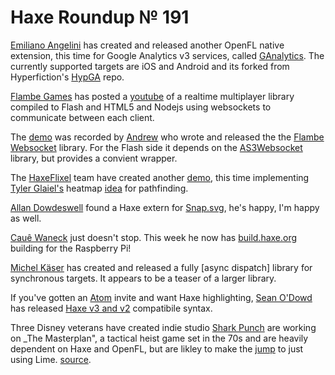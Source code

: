 # Haxe Roundup &#8470; 191

[Emiliano Angelini][tw 1] has created and released another OpenFL native 
extension, this time for Google Analytics v3 services, called [GAnalytics].
The currently supported targets are iOS and Android and its forked from
Hyperfiction's [HypGA] repo.

[tw 1]: https://twitter.com/emibap "@emibap"
[ganalytics]: https://github.com/emibap/ganalytics "Google Analytics native extension for OpenFL"
[hypga]: https://github.com/hyperfiction/HypGA "Google Analytics native extension for OpenFL"

[Flambe Games][tw 2] has posted a [youtube][vid 1] of a realtime multiplayer
library compiled to Flash and HTML5 and Nodejs using websockets to communicate
between each client.

[tw 2]: https://twitter.com/FlambeGames "@FlambeGames"
[vid 1]: https://www.youtube.com/watch?v=09M91RlLVJc "Javascript and Flash talk via websocket with Haxe"

The [demo][vid 1] was recorded by [Andrew][gh 1] who wrote and released the
the [Flambe Websocket] library. For the Flash side it depends on the 
[AS3Websocket] library, but provides a convient wrapper.

[gh 1]: https://github.com/creativedrewy "@creativedrewy"
[flambe websocket]: https://github.com/creativedrewy/FlambeWebSocket "FlambeWebSocket Github Repository"
[as3websocket]: https://github.com/Worlize/AS3WebSocket

The [HaxeFlixel][tw 3] team have created another [demo][d 1], this time implementing
[Tyler Glaiel's][tw 4] heatmap [idea] for pathfinding.

[tw 3]: https://twitter.com/HaxeFlixel "@HaxeFlixel"
[tw 4]: https://twitter.com/tylerglaiel "@tylerglaiel"
[d 1]: http://haxeflixel.com/demos/HeatmapPathfinding/ "Heatmap Pathfinding"
[idea]: http://gamasutra.com/blogs/TylerGlaiel/20121007/178966/Some_experiments_in_pathfinding__AI.php "Some experiments in pathfinding and AI"

[Allan Dowdeswell][tw 5] found a Haxe extern for [Snap.svg], he's happy, I'm happy as well.

[tw 5]: https://twitter.com/confidant_ca "@confidant_ca"
[snap.svg]: https://github.com/prgsmall/snap.svg-haxe "Snap.svg Haxe Extern"
	
[Cauê Waneck][tw 6] just doesn't stop. This week he now has [build.haxe.org]
building for the Raspberry Pi!

[tw 6]: https://twitter.com/cwaneck "@cwaneck"
[build.haxe.org]: http://build.haxe.org "Haxe Nightly Builds"

[Michel Käser][tw 7] has created and released a fully [async dispatch]
library for synchronous targets. It appears to be a teaser of a larger library.

[tw 7]: https://twitter.com/frontenderch "@frontenderch"
[d 2]: http://drops.frontender.ch/J7Xx/1D2Jh1Lr "Async Dispatch Library"

If you've gotten an [Atom] invite and want Haxe highlighting, [Sean O'Dowd][tw 8]
has released [Haxe v3 and v2][lib 1] compatibile syntax.

[atom]: https://atom.io/ "Atom by Github"
[tw 8]: https://twitter.com/nicetrysean "@nicetrysean"
[lib 1]: https://github.com/nicetrysean/atom-haxe "Haxe for Atom"

Three Disney veterans have created indie studio [Shark Punch][tw 9] are
working on _The Masterplan", a tactical heist game set in the 70s and are
heavily dependent on Haxe and OpenFL, but are likley to make the [jump][quote 1]
to just using Lime. [source].

[tw 9]: https://twitter.com/SharkPunchHQ "@SharkPunchHQ"
[quote 1]: http://www.gamasutra.com/view/news/212731/Transatlantic_indie_studio_Shark_Punch_founded_by_Disney_vets.php#comment233709
[source]: http://www.gamasutra.com/view/news/212731/Transatlantic_indie_studio_Shark_Punch_founded_by_Disney_vets.php "Transatlantic indie studio Shark Punch founded by Disney vets"